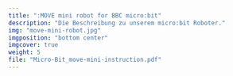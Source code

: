 ```yaml
---
title: ":MOVE mini robot for BBC micro:bit"
description: "Die Beschreibung zu unserem micro:bit Roboter."
img: "move-mini-robot.jpg"
imgposition: "bottom center"
imgcover: true
weight: 5
file: "Micro-Bit_move-mini-instruction.pdf"
---
```

